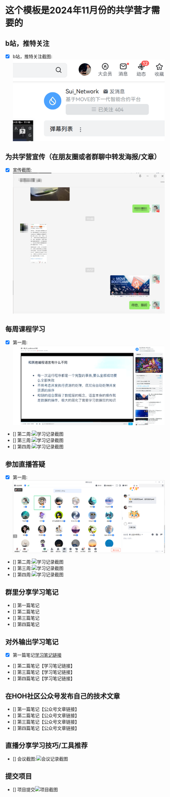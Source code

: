 # 这个模板是2024年11月份的共学营才需要的

## b站，推特关注

- [X] b站，推特关注截图: ![关注截图](./images/bilibili.png)

## 为共学营宣传（在朋友圈或者群聊中转发海报/文章）

- [X] 宣传截图:![宣传截图](./images/wechat.png)

## 每周课程学习

- [X] 第一周:![学习记录截图](./images/img.png)
- [] 第二周:![学习记录截图](./images/你的图片地址)
- [] 第三周:![学习记录截图](./images/你的图片地址) 
- [] 第四周:![学习记录截图](./images/你的图片地址)

## 参加直播答疑

- [X] 第一周:![学习记录截图](./images/first_tencent.png)
- [] 第二周:![学习记录截图](./images/你的图片地址)
- [] 第三周:![学习记录截图](./images/你的图片地址)
- [] 第四周:![学习记录截图](./images/你的图片地址)

## 群里分享学习笔记

- [] 第一篇笔记
- [] 第二篇笔记
- [] 第三篇笔记
- [] 第四篇笔记

## 对外输出学习笔记

- [x] 第一篇笔记[学习笔记链接](https://learnblockchain.cn/article/9827)
- [] 第二篇笔记【学习笔记链接】
- [] 第三篇笔记【学习笔记链接】
- [] 第四篇笔记【学习笔记链接】

## 在HOH社区公众号发布自己的技术文章

- [] 第一篇笔记【公众号文章链接】
- [] 第二篇笔记【公众号文章链接】
- [] 第三篇笔记【公众号文章链接】
- [] 第四篇笔记【公众号文章链接】

## 直播分享学习技巧/工具推荐

- [] 会议截图:![会议记录截图](./images/你的图片地址)

## 提交项目

- [] 项目提交![项目截图](./images/你的图片地址)



